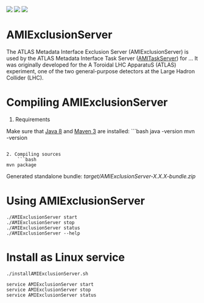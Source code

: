 [![][Build Status img]][Build Status]
[![][Dependency Status img]][Dependency Status]
[![][License img]][License]

AMIExclusionServer
==================

The ATLAS Metadata Interface Exclusion Server (AMIExclusionServer) is used by the ATLAS Metadata Interface Task Server ([AMITaskServer](https://github.com/ami-team/AMITaskServer/)) for ... It was originally developed for the A Toroidal LHC ApparatuS (ATLAS) experiment, one of the two general-purpose detectors at the Large Hadron Collider (LHC).

Compiling AMIExclusionServer
============================

1. Requirements

  Make sure that [Java 8](http://www.oracle.com/technetwork/java/javase/) and [Maven 3](http://maven.apache.org/) are installed:
	```bash
java -version
mvn -version
```

2. Compiling sources
	```bash
mvn package
```

Generated standalone bundle: *target/AMIExclusionServer-X.X.X-bundle.zip*

Using AMIExclusionServer
===================

	./AMIExclusionServer start
	./AMIExclusionServer stop
	./AMIExclusionServer status
	./AMIExclusionServer --help

Install as Linux service
========================

	./installAMIExclusionServer.sh

	service AMIExclusionServer start
	service AMIExclusionServer stop
	service AMIExclusionServer status

[Build Status]:https://travis-ci.org/ami-team/AMIExclusionServer/
[Build Status img]:https://api.travis-ci.org/ami-team/AMIExclusionServer.svg?branch=master

[Dependency Status]:https://www.versioneye.com/user/projects/584f35a661ff4a003d3c3964/
[Dependency Status img]:https://www.versioneye.com/user/projects/584f35a661ff4a003d3c3964/badge.svg?style=flat

[License]:http://www.cecill.info/licences/Licence_CeCILL_V2.1-en.txt
[License img]:https://img.shields.io/badge/license-CeCILL--C-blue.svg
